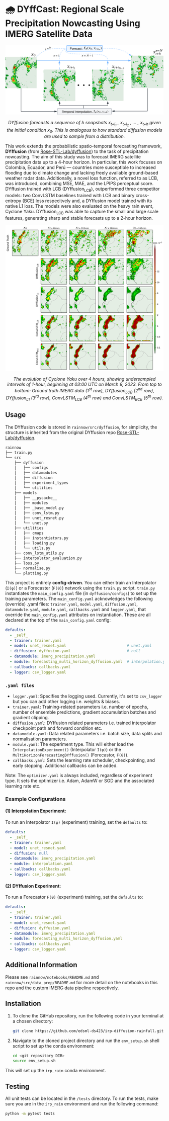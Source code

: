 # 🌧️ DYffCast: Regional Scale Precipitation Nowcasting Using IMERG Satellite Data

<div style="text-align: center;">
  <img src="readme_dyffusion_method.png" alt="DYffusion Method" />
  <p><em>DYffusion forecasts a sequence of <i>h</i> snapshots <i>x<sub>t+i<sub>1</sub></sub> , x<sub>t+i<sub>2</sub></sub> , ... , x<sub>t+h</sub></i> given the initial condition <i>x<sub>0</sub></i>. This is analogous to how standard diffusion models are used to sample from a distribution.</em></p>
</div>

This work extends the probabilistic spatio-temporal forecasting framework, **DYffusion** (from [Rose-STL-Lab/dyffusion](https://github.com/Rose-STL-Lab/dyffusion/tree/main)) to the task of precipitation nowcasting. The aim of this study was to forecast IMERG satellite precipitation data up to a 4-hour horizon. In particular, this work focuses on Colombia, Ecuador, and Perú — countries more susceptible to increased flooding due to climate change and lacking freely available ground-based weather radar data. Additionally, a novel loss function, referred to as LCB, was introduced, combining MSE, MAE, and the LPIPS perceptual score. DYffusion trained with LCB (DYffusion<sub>LCB</sub>), outperformed three competitor models: two ConvLSTM baselines trained with LCB and binary cross-entropy (BCE) loss respecitvely and, a DYffusion model trained with its native L1 loss. The models were also evaluated on the heavy rain event, Cyclone Yaku. DYffusion<sub>LCB</sub> was able to capture the small and large scale features, generating sharp and stable forecasts up to a 2-hour horizon.

<div style="text-align: center;">
  <img src="readme_cyclone_yaku_forecasts.png" alt="Cyclone Yaku Evolution" />
  <p><em>The evolution of Cyclone Yaku over 4 hours, showing undersampled intervals of 1-hour, beginning at 03:00 UTC on March 9, 2023. From top to bottom: Ground truth IMERG data (1<sup>st</sup> row), DYffusion<sub>LCB</sub> (2<sup>nd</sup> row), DYffusion<sub>L1</sub> (3<sup>rd</sup> row), ConvLSTM<sub>LCB</sub> (4<sup>th</sup> row) and ConvLSTM<sub>BCE</sub> (5<sup>th</sup> row).</em></p>
</div>


## Usage
The DYffusion code is stored in `rainnow/src/dyffusion`, for simplicity, the structure is inherited from the original DYffusion repo [Rose-STL-Lab/dyffusion](https://github.com/Rose-STL-Lab/dyffusion/tree/main).
```
rainnow
├── train.py
└── src
    ├── dyffusion
    │   ├── configs
    │   ├── datamodules
    │   ├── diffusion
    │   ├── experiment_types
    │   └── utilities
    ├── models
    │   ├── __pycache__
    │   ├── modules
    │   ├── _base_model.py
    │   ├── conv_lstm.py
    │   ├── unet_resnet.py
    │   └── unet.py
    ├── utilities
    │   ├── cmaps
    │   ├── instantiators.py
    │   ├── loading.py
    │   └── utils.py
    ├── conv_lstm_utils.py
    ├── interpolator_evaluation.py
    ├── loss.py
    ├── normalise.py
    └── plotting.py
```

This project is entirely **config-driven**. You can either train an Interpolator (`I(φ)`) or a Forecaster (`F(θ)`) network using the `train.py` script. `train.py` instantiates the `main_config.yaml` file (in `dyffusion/configs`) to set up the training parameters. The `main_config.yaml` acknowledges the following (override) .yaml files: `trainer.yaml`, `model.yaml`, `diffusion.yaml`, `datamodule.yaml`, `module.yaml`, `callbacks.yaml` and `logger.yaml`, that override the `main_config.yaml` attributes on instantiation. These are all declared at the top of the `main_config.yaml` config:

```yaml
defaults:
  - _self_
  - trainer: trainer.yaml
  - model: unet_resnet.yaml                           # unet.yaml
  - diffusion: dyffusion.yaml                         # null
  - datamodule: imerg_precipitation.yaml
  - module: forecasting_multi_horizon_dyffusion.yaml  # interpolation.yaml
  - callbacks: callbacks.yaml
  - logger: csv_logger.yaml
```

### `.yaml files`
- `logger.yaml`: Specifies the logging used. Currently, it's set to `csv_logger` but you can add other logging i.e. weights & biases.
- `trainer.yaml`: Training-related parameters i.e. number of epochs, number of ensemble predictions, gradient accumulation batches and gradient clipping.
- `diffusion.yaml`: DYffusion related parameters i.e. trained interpolator checkpoint path and forward condition etc.
- `datamodule.yaml`: Data related parameters i.e. batch size, data splits and normalisation parameters.
- `module.yaml`: The experiment type. This will either load the `InterpolationExperiment()` (Interpolator `I(φ)`) or the `MultiHorizonForecastingDYffusion()` (Forecastor, `F(θ)`).
- `callbacks.yaml`: Sets the learning rate scheduler, checkpointing, and early stopping. Additional callbacks can be added.

Note: The `optimizer.yaml` is always included, regardless of experiment type. It sets the optimizer i.e. Adam, AdamW or SGD and the associated learning rate etc. 

### Example Configurations
#### (1) Interpolation Experiment:
To run an Interpolator `I(φ)` (experiment) training, set the `defaults` to:

```yaml
defaults:
  - _self_
  - trainer: trainer.yaml
  - model: unet_resnet.yaml
  - diffusion: null
  - datamodule: imerg_precipitation.yaml
  - module: interpolation.yaml
  - callbacks: callbacks.yaml
  - logger: csv_logger.yaml
```

#### (2) DYffusion Experiment:
To run a Forecastor `F(θ)` (experiment) training, set the `defaults` to:

```yaml
defaults:
  - _self_
  - trainer: trainer.yaml
  - model: unet_resnet.yaml
  - diffusion: dyffusion.yaml 
  - datamodule: imerg_precipitation.yaml
  - module: forecasting_multi_horizon_dyffusion.yaml
  - callbacks: callbacks.yaml
  - logger: csv_logger.yaml
```

## Additional Information
Please see `rainnow/notebooks/README.md` and `rainnow/src/data_prep/README.md` for more detail on the notebooks in this repo and the custom IMERG data pipeline respectively.

## Installation
1. To clone the GitHub repository, run the following code in your terminal at a chosen directory:

   ```bash
   git clone https://github.com/edsml-ds423/irp-diffusion-rainfall.git
   ```

2. Navigate to the cloned project directory and run the `env_setup.sh` shell script to set up the conda environment:

   ```bash
   cd <git repository DIR>
   source env_setup.sh
   ```
  
This will set up the `irp_rain` conda environment.

## Testing 
All unit tests can be located in the `/tests` directory. To run the tests, make sure you are in the `irp_rain` environment and run the following command:

```bash
python -m pytest tests
```

